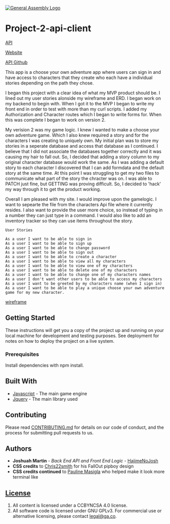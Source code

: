 [![General Assembly Logo](https://camo.githubusercontent.com/1a91b05b8f4d44b5bbfb83abac2b0996d8e26c92/687474703a2f2f692e696d6775722e636f6d2f6b6538555354712e706e67)](https://generalassemb.ly/education/web-development-immersive)
# Project-2-api-client

[API](https://fast-cliffs-16483.herokuapp.com/)

[Website](https://hajimenojosh.github.io/project-2-api-client/)

[API Github](https://github.com/HajimeNoJosh/project-2-api)

This app is a choose your own adventure app where users can sign in and have access to characters that they create who each have a individual stories depending on the path they chose.

I began this project with a clear idea of what my MVP product should be. I lined out my user stories alonside my wireframe and ERD. I began work on my backend to begin with. When I got it to the MVP I began to write my front end in order to test with more than my curl scripts. I added my Authorization and Character routes which I began to write forms for. When this was complete I began to work on version 2.

My verision 2 was my game logic. I knew I wanted to make a choose your own adventure game. Which I also knew required a story and for the characters I was creating to uniquely own. My initial plan was to store my stories in a seperate database and access that database as I continued. I believe that I did not associate the databases together correctly and it was causing my hair to fall out. So, I decided that adding a story column to my original character database would work the same. As I was adding a default story to each character I discovered that I can add formdata and the default story at the same time. At this point I was struggling to get my two files to communicate what part of the story the chracter was on. I was able to PATCH just fine, but GETTING was proving difficult. So, I decided to 'hack' my way through it to get the product working.

Overall I am pleased with my site. I would improve upon the gamelogic. I want to sepearte the file from the characters Api file where it currently resides. I also want to provide the user more choice, so instead of typing in a number they can just type in a command. I would also like to add an inventory tracker so they can use items throughout the story.



```
User Stories

As a user I want to be able to sign in
As a user I want to be able to sign up
As a user I want to be able to change password
As a user I want to be able to sign out
As a user I want to be able to create a character
As a user I want to be able to view all my characters
As a user I want to be able to view one of my characters
As a user I want to be able to delete one of my characters
As a user I want to be able to change one of my characters names
As a user I don't want other users to be able to access my characters
As a user I want to be greeted by my characters name (when I sign in)
As a user I want to be able to play a unique choose your own adventure game for my new character.
```


[wireframe](https://media.git.generalassemb.ly/user/23013/files/e3ed1d80-f023-11e9-85b8-b4185d7ee7af)
## Getting Started

These instructions will get you a copy of the project up and running on your local machine for development and testing purposes. See deployment for notes on how to deploy the project on a live system.

### Prerequisites

Install dependencies with npm install.

## Built With

* [Javascript](https://www.javascript.com/) - The main game engine
* [Jquery](https://jquery.com/) - The main library used

## Contributing

Please read [CONTRIBUTING.md](https://github.com/HajimeNoJosh/project-2-api-client/blob/master/CONTRIBUTING.md) for details on our code of conduct, and the process for submitting pull requests to us.

## Authors

* **Joshuah Martin** - *Back End API and Front End Logic* - [HajimeNoJosh](https://github.com/HajimeNoJosh)
* **CSS credits** to  [Chris22smith](https://twitter.com/chris22smith) for his FallOut pipboy design
* **CSS credits continued** to [Pauline Masigla](https://github.com/pamasigla) who helped make it look more terminal like
## [License](LICENSE)

1. All content is licensed under a CC­BY­NC­SA 4.0 license.
1. All software code is licensed under GNU GPLv3. For commercial use or
    alternative licensing, please contact legal@ga.co.
